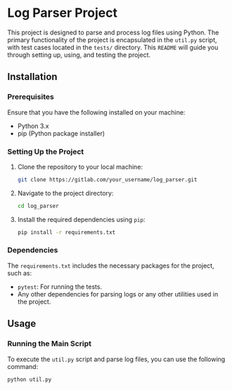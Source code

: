 # Log Parser Project

This project is designed to parse and process log files using Python. The primary functionality of the project is encapsulated in the `util.py` script, with test cases located in the `tests/` directory. This `README` will guide you through setting up, using, and testing the project.

## Installation

### Prerequisites

Ensure that you have the following installed on your machine:

- Python 3.x
- pip (Python package installer)

### Setting Up the Project

1. Clone the repository to your local machine:

    ```bash
    git clone https://gitlab.com/your_username/log_parser.git
    ```

2. Navigate to the project directory:

    ```bash
    cd log_parser
    ```

3. Install the required dependencies using `pip`:

    ```bash
    pip install -r requirements.txt
    ```

### Dependencies

The `requirements.txt` includes the necessary packages for the project, such as:

- `pytest`: For running the tests.
- Any other dependencies for parsing logs or any other utilities used in the project.

## Usage

### Running the Main Script

To execute the `util.py` script and parse log files, you can use the following command:

```bash
python util.py
